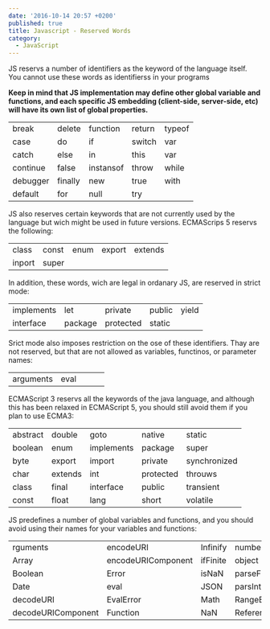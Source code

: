 ```yaml
---
date: '2016-10-14 20:57 +0200'
published: true
title: Javascript - Reserved Words
category:
  - JavaScript
---
```

JS reservs a number of identifiers as the keyword of the language itself.
You cannot use these words as identifierss in your programs

**Keep in mind that JS implementation may define other global variable and functions, 
and each specific JS embedding (client-side, server-side, etc) will have its own list of global properties.**

||||||
|-|-|-|-|-|
|break|delete|function|return|typeof|
|case|do|if|switch|var|
|catch|else|in|this|var|
|continue|false|instansof|throw|while|
|debugger|finally|new|true|with|
|default|for|null|try|||

JS also reserves certain keywords that are not currently used by the language but wich might be used in future versions. ECMAScrips 5 reservs the following:

||||||
|-|-|-|-|-|
|class|const|enum|export|extends|
|inport|super|||||

In addition, these words, wich are legal in ordanary JS, are reserved in strict mode:

||||||
|-|-|-|-|-|
|implements|let|private|public|yield|
|interface|package|protected|static|||

Srict mode also imposes restriction on the ose of these identifiers.
Thay are not reserved, but that are not allowed as variables, functinos, or parameter names:

||||||
|-|-|-|-|-|
|arguments|eval|||||

ECMAScript 3 reservs all the keywords of the java language, and although this has been relaxed in ECMAScript 5, you should still avoid them if you plan to use ECMA3:

||||||
|-|-|-|-|-|
|abstract|double|goto|native|static|
|boolean|enum|implements|package|super|
|byte|export|import|private|synchronized|
|char|extends|int|protected|throuws|
|class|final|interface|public|transient|
|const|float|lang|short|volatile|

JS predefines a number of global variables and functions, and you should avoid using their names for your variables and functions:

||||||
|-|-|-|-|-|
|rguments|encodeURI|Infinify|number|regEx|
|Array|encodeURIComponent|ifFinite|object|String|
|Boolean|Error|isNaN|parseFlot|SyntaxError|
|Date|eval|JSON|parsInt|TypeError|
|decodeURI|EvalError|Math|RangeError|undefined|
|decodeURIComponent|Function|NaN|ReferenceError|URIErrori|
